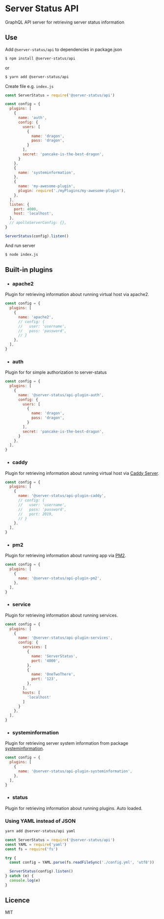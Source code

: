 # Server Status API

GraphQL API server for retrieving server status information

## Use

Add `@server-status/api` to dependencies in package.json

```bash
$ npm install @server-status/api
```
or
```bash
$ yarn add @server-status/api
```

Create file e.g. `index.js`
```js
const ServerStatus = require('@server-status/api')

const config = {
  plugins: [
    {
      name: 'auth',
      config: {
        users: [
          {
            name: 'dragon',
            pass: 'dragon',
          }
        ],
        secret: 'pancake-is-the-best-dragon',
      }
    },
    {
      name: 'systeminformation',
    },
    {
      name: 'my-awesome-plugin',
      plugin: require('./myPlugins/my-awesome-plugin'),
    },
  ],
  listen: {
    port: 4000,
    host: 'localhost',
  },
  // apolloServerConfig: {},
}

ServerStatus(config).listen()

```
And run server
```bash
$ node index.js
```

## Built-in plugins

- ### apache2
Plugin for retrieving information about running virtual host via apache2.
```js
const config = {
  plugins: [
    {
      name: 'apache2',
      // config: {
      //   user: 'username',
      //   pass: 'password',
      // }
    },
  ],
}
```
- ### auth
Plugin for for simple authorization to server-status
```js
const config = {
  plugins: [
    {
      name: '@server-status/api-plugin-auth',
      config: {
        users: [
          {
            name: 'dragon',
            pass: 'dragon',
          }
        ],
        secret: 'pancake-is-the-best-dragon',
      }
    },
  ],
}
```
- ### caddy
Plugin for retrieving information about running virtual host via [Caddy Server](https://caddyserver.com/).
```js
const config = {
  plugins: [
    {
      name: '@server-status/api-plugin-caddy',
      // config: {
      //   user: 'username',
      //   pass: 'password',
      //   port: 2019,
      // }
    },
  ],
}
```
- ### pm2
Plugin for retrieving information about running app via [PM2](https://pm2.io/).
```js
const config = {
  plugins: [
    {
      name: '@server-status/api-plugin-pm2',
    },
  ],
}
```
- ### service
Plugin for retrieving information about running services.
```js
const config = {
  plugins: [
    {
      name: '@server-status/api-plugin-services',
      config: {
        services: [
          {
            name: 'ServerStatus',
            port: '4000',
          },
          {
            name: 'OneTwoThere',
            port: '123',
          },
        ],
        hosts: [
          'localhost'
        ]
      }
    },
  ],
}
```
- ### systeminformation
Plugin for retrieving server system information from package [systeminformation](https://systeminformation.io/).  
```js
const config = {
  plugins: [
    {
      name: '@server-status/api-plugin-systeminformation',
    },
  ],
}
```
- ### status
Plugin for retrieving information about running plugins. Auto loaded.

### Using YAML instead of JSON

```bash
yarn add @server-status/api yaml
```

```js
const ServerStatus = require('@server-status/api')
const YAML = require('yaml')
const fs = require('fs')

try {
  const config = YAML.parse(fs.readFileSync('./config.yml', 'utf8'))

  ServerStatus(config).listen()
} catch (e) {
  console.log(e)
}
```

## Licence

MIT
